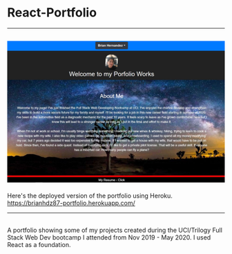 # React-Portfolio
-------------------------------------------
![React Portfolio Screenshot](./client/src/images/appThumbnail.JPG)
-------------------------------------------

Here's the deployed version of the portfolio using Heroku.<br>
https://brianhdz87-portfolio.herokuapp.com/

-------------------------------------------
<br>
A portfolio showing some of my projects created during the UCI/Trilogy Full Stack Web Dev bootcamp I attended from Nov 2019 - May 2020. I used React as a foundation. 
<br>